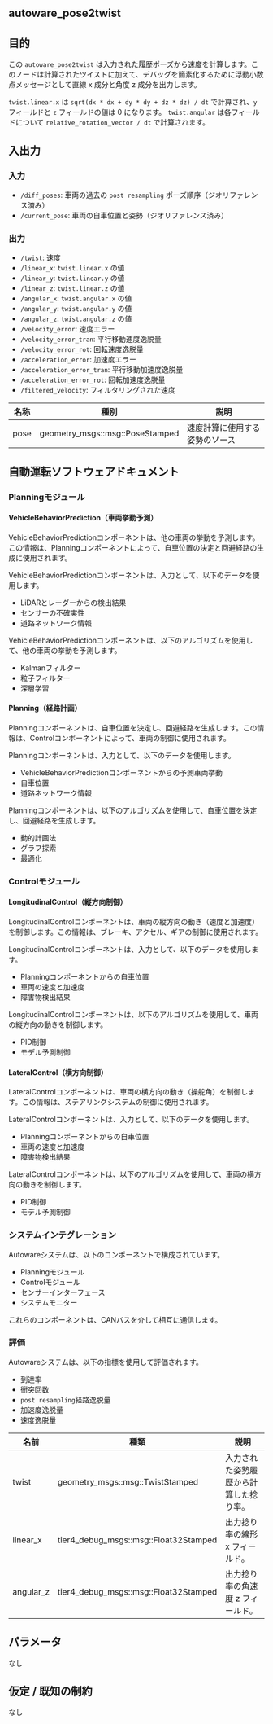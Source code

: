 ## autoware_pose2twist

## 目的

この `autoware_pose2twist` は入力された履歴ポーズから速度を計算します。このノードは計算されたツイストに加えて、デバッグを簡素化するために浮動小数点メッセージとして直線 x 成分と角度 z 成分を出力します。

`twist.linear.x` は `sqrt(dx * dx + dy * dy + dz * dz) / dt` で計算され、`y` フィールドと `z` フィールドの値は 0 になります。
`twist.angular` は各フィールドについて `relative_rotation_vector / dt` で計算されます。

## 入出力

### 入力

- `/diff_poses`: 車両の過去の `post resampling` ポーズ順序（ジオリファレンス済み）
- `/current_pose`: 車両の自車位置と姿勢（ジオリファレンス済み）

### 出力

- `/twist`: 速度
- `/linear_x`: `twist.linear.x` の値
- `/linear_y`: `twist.linear.y` の値
- `/linear_z`: `twist.linear.z` の値
- `/angular_x`: `twist.angular.x` の値
- `/angular_y`: `twist.angular.y` の値
- `/angular_z`: `twist.angular.z` の値
- `/velocity_error`: 速度エラー
- `/velocity_error_tran`: 平行移動速度逸脱量
- `/velocity_error_rot`: 回転速度逸脱量
- `/acceleration_error`: 加速度エラー
- `/acceleration_error_tran`: 平行移動加速度逸脱量
- `/acceleration_error_rot`: 回転加速度逸脱量
- `/filtered_velocity`: フィルタリングされた速度

| 名称 | 種別                            | 説明                           |
| ---- | ------------------------------- | ------------------------------ |
| pose | geometry_msgs::msg::PoseStamped | 速度計算に使用する姿勢のソース |

## 自動運転ソフトウェアドキュメント

### Planningモジュール

#### VehicleBehaviorPrediction（車両挙動予測）

VehicleBehaviorPredictionコンポーネントは、他の車両の挙動を予測します。この情報は、Planningコンポーネントによって、自車位置の決定と回避経路の生成に使用されます。

VehicleBehaviorPredictionコンポーネントは、入力として、以下のデータを使用します。

- LiDARとレーダーからの検出結果
- センサーの不確実性
- 道路ネットワーク情報

VehicleBehaviorPredictionコンポーネントは、以下のアルゴリズムを使用して、他の車両の挙動を予測します。

- Kalmanフィルター
- 粒子フィルター
- 深層学習

#### Planning（経路計画）

Planningコンポーネントは、自車位置を決定し、回避経路を生成します。この情報は、Controlコンポーネントによって、車両の制御に使用されます。

Planningコンポーネントは、入力として、以下のデータを使用します。

- VehicleBehaviorPredictionコンポーネントからの予測車両挙動
- 自車位置
- 道路ネットワーク情報

Planningコンポーネントは、以下のアルゴリズムを使用して、自車位置を決定し、回避経路を生成します。

- 動的計画法
- グラフ探索
- 最適化

### Controlモジュール

#### LongitudinalControl（縦方向制御）

LongitudinalControlコンポーネントは、車両の縦方向の動き（速度と加速度）を制御します。この情報は、ブレーキ、アクセル、ギアの制御に使用されます。

LongitudinalControlコンポーネントは、入力として、以下のデータを使用します。

- Planningコンポーネントからの自車位置
- 車両の速度と加速度
- 障害物検出結果

LongitudinalControlコンポーネントは、以下のアルゴリズムを使用して、車両の縦方向の動きを制御します。

- PID制御
- モデル予測制御

#### LateralControl（横方向制御）

LateralControlコンポーネントは、車両の横方向の動き（操舵角）を制御します。この情報は、ステアリングシステムの制御に使用されます。

LateralControlコンポーネントは、入力として、以下のデータを使用します。

- Planningコンポーネントからの自車位置
- 車両の速度と加速度
- 障害物検出結果

LateralControlコンポーネントは、以下のアルゴリズムを使用して、車両の横方向の動きを制御します。

- PID制御
- モデル予測制御

### システムインテグレーション

Autowareシステムは、以下のコンポーネントで構成されています。

- Planningモジュール
- Controlモジュール
- センサーインターフェース
- システムモニター

これらのコンポーネントは、CANバスを介して相互に通信します。

### 評価

Autowareシステムは、以下の指標を使用して評価されます。

- 到達率
- 衝突回数
- `post resampling`経路逸脱量
- 加速度逸脱量
- 速度逸脱量

| 名前      | 種類                                  | 説明                                   |
| --------- | ------------------------------------- | -------------------------------------- |
| twist     | geometry_msgs::msg::TwistStamped      | 入力された姿勢履歴から計算した捻り率。 |
| linear_x  | tier4_debug_msgs::msg::Float32Stamped | 出力捻り率の線形 x フィールド。        |
| angular_z | tier4_debug_msgs::msg::Float32Stamped | 出力捻り率の角速度 z フィールド。      |

## パラメータ

なし

## 仮定 / 既知の制約

なし
